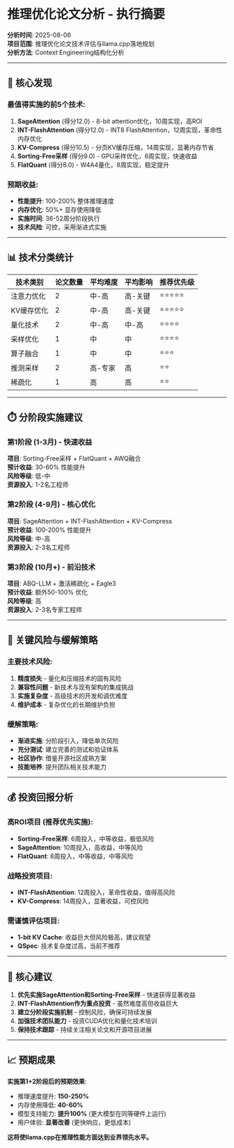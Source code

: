 # 推理优化论文分析 - 执行摘要

**分析时间**: 2025-08-06  
**项目范围**: 推理优化论文技术评估与llama.cpp落地规划  
**分析方法**: Context Engineering结构化分析  

---

## 🎯 核心发现

### 最值得实施的前5个技术:

1. **SageAttention** (得分12.0) - 8-bit attention优化，10周实现，高ROI
2. **INT-FlashAttention** (得分12.0) - INT8 FlashAttention，12周实现，革命性内存优化  
3. **KV-Compress** (得分10.5) - 分页KV缓存压缩，14周实现，显著内存节省
4. **Sorting-Free采样** (得分9.0) - GPU采样优化，6周实现，快速收益
5. **FlatQuant** (得分8.0) - W4A4量化，8周实现，稳定提升

### 预期收益:
- **性能提升**: 100-200% 整体推理速度
- **内存优化**: 50%+ 显存使用降低
- **实施时间**: 36-52周分阶段执行
- **技术风险**: 可控，采用渐进式实施

---

## 📊 技术分类统计

| 技术类别 | 论文数量 | 平均难度 | 平均影响 | 推荐优先级 |
|---------|---------|---------|---------|-----------|
| 注意力优化 | 2 | 中-高 | 高-关键 | ⭐⭐⭐⭐⭐ |
| KV缓存优化 | 2 | 中-高 | 高-关键 | ⭐⭐⭐⭐⭐ |
| 量化技术 | 2 | 中-高 | 中-高 | ⭐⭐⭐⭐ |
| 采样优化 | 1 | 中 | 中 | ⭐⭐⭐⭐ |
| 算子融合 | 1 | 中 | 中 | ⭐⭐⭐ |
| 推测采样 | 2 | 高-专家 | 高 | ⭐⭐ |
| 稀疏化 | 1 | 高 | 高 | ⭐⭐ |

---

## ⏱️ 分阶段实施建议

### 第1阶段 (1-3月) - 快速收益
**项目**: Sorting-Free采样 + FlatQuant + AWQ融合  
**预计收益**: 30-60% 性能提升  
**风险等级**: 低-中  
**资源投入**: 1-2名工程师

### 第2阶段 (4-9月) - 核心优化  
**项目**: SageAttention + INT-FlashAttention + KV-Compress  
**预计收益**: 100-200% 性能提升  
**风险等级**: 中-高  
**资源投入**: 2-3名工程师

### 第3阶段 (10月+) - 前沿技术
**项目**: ABQ-LLM + 激活稀疏化 + Eagle3  
**预计收益**: 额外50-100% 优化  
**风险等级**: 高  
**资源投入**: 2-3名专家工程师

---

## 🚨 关键风险与缓解策略

### 主要技术风险:
1. **精度损失** - 量化和压缩技术的固有风险
2. **兼容性问题** - 新技术与现有架构的集成挑战  
3. **实施复杂度** - 高级技术的开发和调优难度
4. **维护成本** - 复杂优化的长期维护负担

### 缓解策略:
- **渐进实施**: 分阶段引入，降低单次风险
- **充分测试**: 建立完善的测试和验证体系
- **社区协作**: 借鉴开源社区成熟方案
- **技能培养**: 提升团队相关技术能力

---

## 💰 投资回报分析

### 高ROI项目 (推荐优先实施):
- **Sorting-Free采样**: 6周投入，中等收益，极低风险
- **SageAttention**: 10周投入，高收益，中等风险  
- **FlatQuant**: 8周投入，中等收益，中等风险

### 战略投资项目:
- **INT-FlashAttention**: 12周投入，革命性收益，值得高风险
- **KV-Compress**: 14周投入，显著收益，可控风险

### 需谨慎评估项目:
- **1-bit KV Cache**: 收益巨大但风险极高，建议观望
- **QSpec**: 技术复杂度过高，当前不推荐

---

## 🎯 核心建议

1. **优先实施SageAttention和Sorting-Free采样** - 快速获得显著收益
2. **INT-FlashAttention作为重点投资** - 虽然难度高但收益巨大
3. **建立分阶段实施机制** - 控制风险，确保可持续发展
4. **加强技术团队能力** - 投资CUDA优化和量化技术培训
5. **保持技术跟踪** - 持续关注相关论文和开源项目进展

---

## 📈 预期成果

**实施第1+2阶段后的预期效果**:
- 推理速度提升: **150-250%**
- 内存使用降低: **40-60%**  
- 模型支持能力: **提升100%** (更大模型在同等硬件上运行)
- 用户体验: **显著改善** (更快响应，更低成本)

**这将使llama.cpp在推理性能方面达到业界领先水平。**